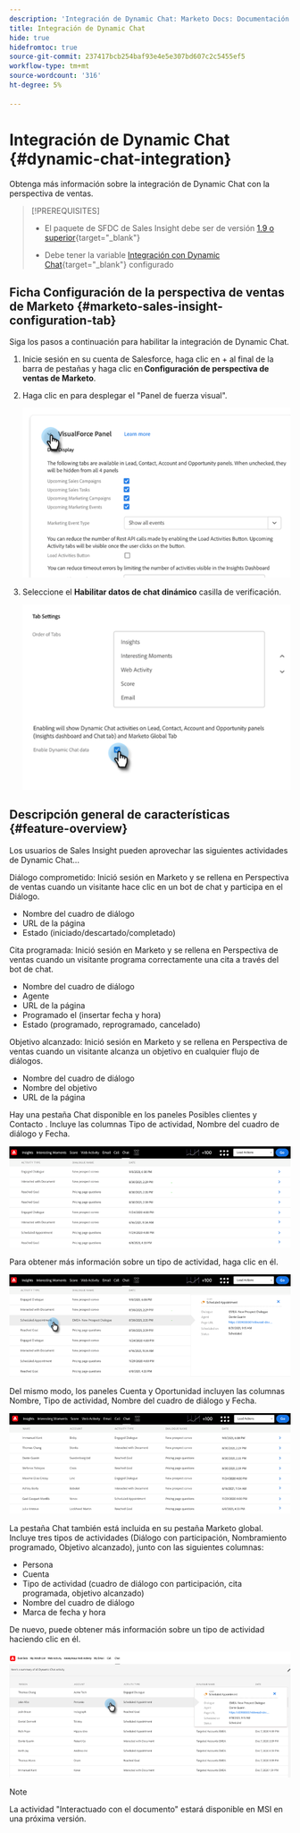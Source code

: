 ```yaml
---
description: 'Integración de Dynamic Chat: Marketo Docs: Documentación del producto'
title: Integración de Dynamic Chat
hide: true
hidefromtoc: true
source-git-commit: 237417bcb254baf93e4e5e307bd607c2c5455ef5
workflow-type: tm+mt
source-wordcount: '316'
ht-degree: 5%

---
```


# Integración de Dynamic Chat {#dynamic-chat-integration}

Obtenga más información sobre la integración de Dynamic Chat con la perspectiva de ventas.

>[!PREREQUISITES]
>
>* El paquete de SFDC de Sales Insight debe ser de versión [1.9 o superior](/help/marketo/product-docs/marketo-sales-insight/msi-for-salesforce/upgrading/upgrading-your-msi-package.md){target=&quot;_blank&quot;}
>
>* Debe tener la variable [Integración con Dynamic Chat](/help/marketo/product-docs/demand-generation/dynamic-chat/dynamic-chat-overview.md){target=&quot;_blank&quot;} configurado


## Ficha Configuración de la perspectiva de ventas de Marketo {#marketo-sales-insight-configuration-tab}

Siga los pasos a continuación para habilitar la integración de Dynamic Chat.

1. Inicie sesión en su cuenta de Salesforce, haga clic en + al final de la barra de pestañas y haga clic en **Configuración de perspectiva de ventas de Marketo**.

1. Haga clic en para desplegar el &quot;Panel de fuerza visual&quot;.

   ![](assets/dynamic-chat-integration-1.png)

1. Seleccione el **Habilitar datos de chat dinámico** casilla de verificación.

   ![](assets/dynamic-chat-integration-2.png)

## Descripción general de características {#feature-overview}

Los usuarios de Sales Insight pueden aprovechar las siguientes actividades de Dynamic Chat...

Diálogo comprometido: Inició sesión en Marketo y se rellena en Perspectiva de ventas cuando un visitante hace clic en un bot de chat y participa en el Diálogo.

* Nombre del cuadro de diálogo
* URL de la página
* Estado (iniciado/descartado/completado)

Cita programada: Inició sesión en Marketo y se rellena en Perspectiva de ventas cuando un visitante programa correctamente una cita a través del bot de chat.

* Nombre del cuadro de diálogo
* Agente
* URL de la página
* Programado el (insertar fecha y hora)
* Estado (programado, reprogramado, cancelado)

Objetivo alcanzado: Inició sesión en Marketo y se rellena en Perspectiva de ventas cuando un visitante alcanza un objetivo en cualquier flujo de diálogos.

* Nombre del cuadro de diálogo
* Nombre del objetivo
* URL de la página

Hay una pestaña Chat disponible en los paneles Posibles clientes y Contacto . Incluye las columnas Tipo de actividad, Nombre del cuadro de diálogo y Fecha.

![](assets/dynamic-chat-integration-3.png)

Para obtener más información sobre un tipo de actividad, haga clic en él.

![](assets/dynamic-chat-integration-4.png)

Del mismo modo, los paneles Cuenta y Oportunidad incluyen las columnas Nombre, Tipo de actividad, Nombre del cuadro de diálogo y Fecha.

![](assets/dynamic-chat-integration-5.png)

La pestaña Chat también está incluida en su pestaña Marketo global. Incluye tres tipos de actividades (Diálogo con participación, Nombramiento programado, Objetivo alcanzado), junto con las siguientes columnas:

* Persona
* Cuenta
* Tipo de actividad (cuadro de diálogo con participación, cita programada, objetivo alcanzado)
* Nombre del cuadro de diálogo
* Marca de fecha y hora

De nuevo, puede obtener más información sobre un tipo de actividad haciendo clic en él.

![](assets/dynamic-chat-integration-6.png)

>[!NOTE]
>
>La actividad &quot;Interactuado con el documento&quot; estará disponible en MSI en una próxima versión.
